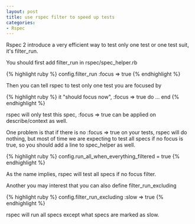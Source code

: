 ```yaml
---
layout: post
title: use rspec filter to speed up tests
categories:
- Rspec
---
```

Rspec 2 introduce a very efficient way to test only one test or one test
suit, it's filter_run.

You should first add filter_run in rspec/spec_helper.rb

{% highlight ruby %}
config.filter_run :focus => true
{% endhighlight %}

Then you can tell rspec to test only one test you are focused by

{% highlight ruby %}
it "should focus now", :focus => true do
  ...
end
{% endhighlight %}

rspec will only test this spec, :focus => true can be applied on
describe/context as well.

One problem is that if there is no :focus => true on your tests, rspec
will do nothing, but most of time we are expecting to test all specs if
no focus is true, so you should add a line to spec_helper as well.

{% highlight ruby %}
config.run_all_when_everything_filtered = true
{% endhighlight %}

As the name implies, rspec will test all specs if no focus filter.

Another you may interest that you can also define filter_run_excluding

{% highlight ruby %}
config.filter_run_excluding :slow => true
{% endhighlight %}

rspec will run all specs except what specs are marked as slow.
